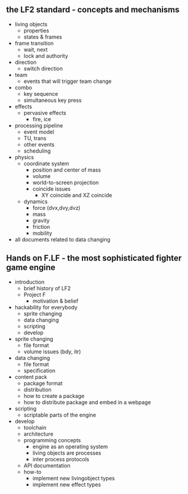 ## the LF2 standard - concepts and mechanisms

- living objects
	- properties
	- states & frames
- frame transition
	- wait, next
	- lock and authority
- direction
	- switch direction
- team
	- events that will trigger team change
- combo
	- key sequence
	- simultaneous key press
- effects
	- pervasive effects
		- fire, ice
- processing pipeline
	- event model
	- TU, trans
	- other events
	- scheduling
- physics
	- coordinate system
		- position and center of mass
		- volume
		- world-to-screen projection
		- coincide issues
			- XY coincide and XZ coincide
	- dynamics
		- force (dvx,dvy,dvz)
		- mass
		- gravity
		- friction
		- mobility
- all documents related to data changing

## Hands on F.LF - the most sophisticated fighter game engine

- introduction
	- brief history of LF2
	- Project F
		- motivation & belief
- hackability for everybody
	- sprite changing
	- data changing
	- scripting
	- develop
- sprite changing
	- file format
	- volume issues (bdy, itr)
- data changing
	- file format
	- specification
- content pack
	- package format
	- distribution
	- how to create a package
	- how to distribute package and embed in a webpage
- scripting
	- scriptable parts of the engine
- develop
	- toolchain
	- architecture
	- programming concepts
		- engine as an operating system
		- living objects are processes
		- inter process protocols
	- API documentation
	- how-to
		- implement new livingobject types
		- implement new effect types
